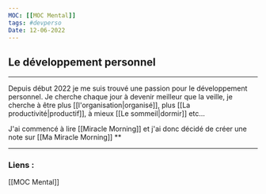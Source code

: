 ```yaml
---
MOC: [[MOC Mental]] 
tags: #devperso
Date: 12-06-2022
---
```


## Le développement personnel

---

Depuis début 2022 je me suis trouvé une passion pour le développement personnel. Je cherche chaque jour à devenir meilleur que la veille, je cherche à être plus [[l'organisation|organisé]], plus [[La productivité|productif]], à mieux [[Le sommeil|dormir]] etc...

J'ai commencé à lire [[Miracle Morning]] et j'ai donc décidé de créer une note sur [[Ma Miracle Morning]] **


---
### Liens :

[[MOC Mental]]